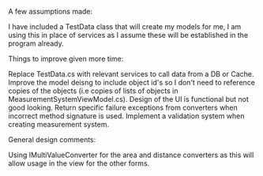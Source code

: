 A few assumptions made:

I have included a TestData class that will create my models for me, I am using this in place of services as I assume these will be established in the program already.

Things to improve given more time:

Replace TestData.cs with relevant services to call data from a DB or Cache.
Improve the model deisng to include object id's so I don't need to reference copies of the objects (i.e copies of lists of objects in MeasurementSystemViewModel.cs).
Design of the UI is functional but not good looking.
Return specific failure exceptions from converters when incorrect method signature is used.
Implement a validation system when creating measurement system.

General design comments:

Using IMultiValueConverter for the area and distance converters as this will allow usage in the view for the other forms.